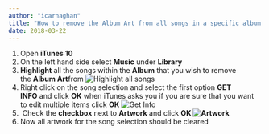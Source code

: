 ```yaml
---
author: "icarnaghan"
title: "How to remove the Album Art from all songs in a specific album simultaneously or from a selection of songs within iTunes 10"
date: 2018-03-22
---
```


1. Open **iTunes 10**
2. On the left hand side select **Music** under **Library**
3. **Highlight** all the songs within the **Album** that you wish to remove the **Album Art**from ![Highlight all songs](images/itune1.PNG "Highlight all songs")
4. Right click on the song selection and select the first option **GET INFO** and click **OK** when iTunes asks you if you are sure that you want to edit multiple items click **OK** ![Get Info](images/itune2.png "Get Info")
5.  Check the **checkbox** next to **Artwork** and click **OK ![Artwork](images/itune3.PNG "artwork")** 
6. Now all artwork for the song selection should be cleared
